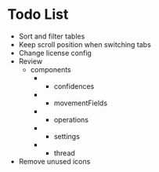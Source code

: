 # Todo List

* Sort and filter tables
* Keep scroll position when switching tabs
* Change license config
* Review
    * components
        * - confidences
        * - movementFields
        * - operations
        * - settings
        * - thread
* Remove unused icons